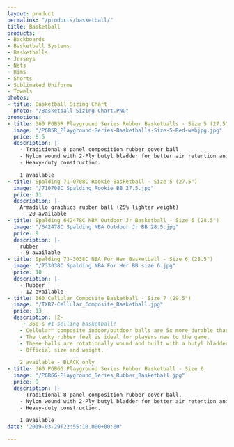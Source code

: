 ```yaml
---
layout: product
permalink: "/products/basketball/"
title: Basketball
products:
- Backboards
- Basketball Systems
- Basketballs
- Jerseys
- Nets
- Rims
- Shorts
- Sublimated Uniforms
- Towels
photos:
- title: Basketball Sizing Chart
  photo: "/Basketball Sizing Chart.PNG"
promotions:
- title: 360 PGB5R Playground Series Rubber Basketballs - Size 5 (27.5")
  image: "/PGB5R_Playground-Series-Basketballs-Size-5-Red-webjpg.jpg"
  price: 8.5
  description: |-
    - Traditional 8 panel composition rubber cover ball
    - Nylon wound with 2-Ply butyl bladder for better air retention and consistent bounce
    - Heavy-duty construction.

    1 available
- title: Spalding 71-0708C Rookie Basketball - Size 5 (27.5")
  image: "/710708C Spalding Rookie BB 27.5.jpg"
  price: 11
  description: |-
    Armadillo graphics rubber ball (25% lighter weight)
     - 20 available
- title: Spalding 642478C NBA Outdoor Jr Basketball - Size 6 (28.5")
  image: "/642478C Spalding NBA Outdoor Jr BB 28.5.jpg"
  price: 9
  description: |-
    rubber
    - 9 available
- title: Spalding 73-3038C NBA For Her Basketball - Size 6 (28.5")
  image: "/733038C Spalding NBA For Her BB size 6.jpg"
  price: 10
  description: |-
    - Rubber
    - 12 available
- title: 360 Cellular Composite Basketball - Size 7 (29.5")
  image: "/TXB7-Cellular_Composite_Basketball.jpg"
  price: 13
  description: |2-
     - 360's #1 selling basketball!
    - Cellular™ composite indoor/outdoor balls are 5x more durable than traditional rubber balls.
    - The tacky rubber feel is ideal for players new to the game.
    - These balls are rotationally wound and built with a butyl bladder for consistent bounce and air retention.
    - Official size and weight.

    2 available - BLACK only
- title: 360 PGB6G Playground Series Rubber Basketball - Size 6
  image: "/PGB6G-Playground_Series_Rubber_Basketball.jpg"
  price: 9
  description: |-
    - Traditional 8 panel composition rubber cover ball.
    - Nylon wound with 2-Ply butyl bladder for better air retention and consistent bounce.
    - Heavy-duty construction.

    1 available
date: '2019-03-29T22:55:10.000+00:00'

---
```

